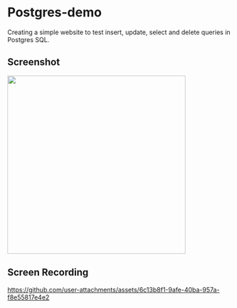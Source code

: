 # Postgres-demo
Creating a simple website to test insert, update, select and delete queries in Postgres SQL. 

## Screenshot
<img src="https://github.com/user-attachments/assets/4121de56-522b-4345-a7c7-6e009592dab5" height="400px">

## Screen Recording
https://github.com/user-attachments/assets/6c13b8f1-9afe-40ba-957a-f8e55817e4e2

